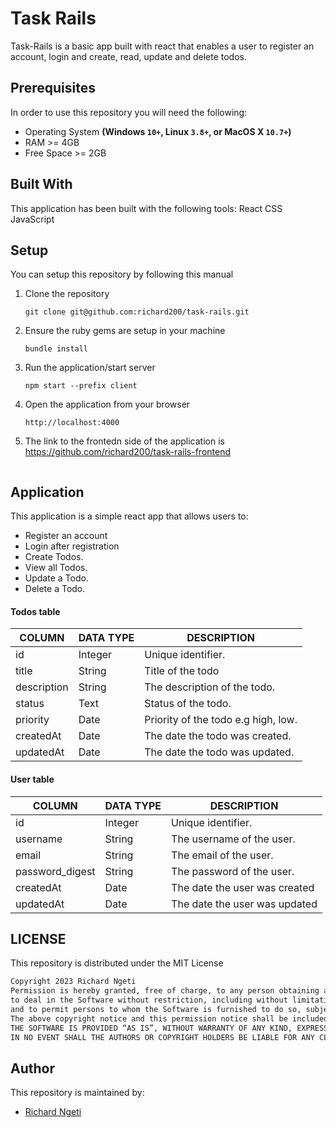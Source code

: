 # Task Rails
Task-Rails is a basic app built with react that enables a user to register an account, login and create, read, update and delete todos.
## Prerequisites
In order to use this repository you will need the following:
- Operating System **(Windows `10+`, Linux `3.8+`, or MacOS X `10.7+`)**
- RAM >= 4GB
- Free Space >= 2GB

## Built With
This application has been built with the following tools:
React
CSS
JavaScript

## Setup
You can setup this repository by following this manual
1. Clone the repository
    ```{shell}
   git clone git@github.com:richard200/task-rails.git
   ```
2. Ensure the ruby gems are setup in your machine
    ```{shell}
   bundle install

   ```
3. Run the application/start server
    ```{shell}
   npm start --prefix client
    ```
4. Open the application from your browser
    ```
   http://localhost:4000

5. The link to the frontedn side of the application is
    https://github.com/richard200/task-rails-frontend
   ```
## Application
This application is a simple react app that allows users to:
- Register an account
- Login after registration
- Create Todos.
- View all Todos.
- Update a Todo.
- Delete a Todo.

#### Todos table
| COLUMN      | DATA TYPE                                       | DESCRIPTION                         |
|-------------|-------------------------------------------------|-------------------------------------|
| id          | Integer                                         | Unique identifier.                  |
| title       | String                                          | Title of the todo                   |
| description | String                                          | The description of the todo.        |
| status      | Text                                            | Status of the todo.                 |
| priority    | Date                                            | Priority of the todo e.g high, low. |
| createdAt   | Date                                            | The date the todo was created.      |
| updatedAt   | Date                                            | The date the todo  was updated.     |

#### User table
| COLUMN      | DATA TYPE                                       | DESCRIPTION                         |
|-------------|-------------------------------------------------|-------------------------------------|
| id          | Integer                                         | Unique identifier.                  |
| username    | String                                          | The username of the user.           |
| email       | String                                          | The email of the user.              |
| password_digest | String                                      | The password of the user.           |
| createdAt   | Date                                            | The date the user was created       |
| updatedAt   | Date                                            | The date the user was updated       |


## LICENSE
This repository is distributed under the MIT License
```markdown
Copyright 2023 Richard Ngeti
Permission is hereby granted, free of charge, to any person obtaining a copy of this software and associated documentation files (the “Software”),
to deal in the Software without restriction, including without limitation the rights to use, copy, modify, merge, publish, distribute, sublicense, and/or sell copies of the Software,
and to permit persons to whom the Software is furnished to do so, subject to the following conditions:
The above copyright notice and this permission notice shall be included in all copies or substantial portions of the Software.
THE SOFTWARE IS PROVIDED “AS IS”, WITHOUT WARRANTY OF ANY KIND, EXPRESS OR IMPLIED, INCLUDING BUT NOT LIMITED TO THE WARRANTIES OF MERCHANTABILITY, FITNESS FOR A PARTICULAR PURPOSE AND NONINFRINGEMENT.
IN NO EVENT SHALL THE AUTHORS OR COPYRIGHT HOLDERS BE LIABLE FOR ANY CLAIM, DAMAGES OR OTHER LIABILITY, WHETHER IN AN ACTION OF CONTRACT, TORT OR OTHERWISE, ARISING FROM, OUT OF OR IN CONNECTION WITH THE SOFTWARE OR THE USE OR OTHER DEALINGS IN THE SOFTWARE.
```
## Author
This repository is maintained by:
- [Richard Ngeti](https://github.com/richard200)